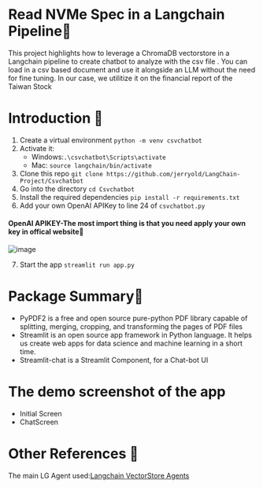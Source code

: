 # Read NVMe Spec in a Langchain Pipeline📕
This project highlights how to leverage a ChromaDB vectorstore in a Langchain pipeline to create chatbot to analyze with the csv file . You can load in a csv based document and use it alongside an LLM without the need for fine tuning. In our case, we utilitize it on the financial report of the Taiwan Stock


# Introduction 🚀
1. Create a virtual environment `python -m venv csvchatbot`
2. Activate it: 
   - Windows:`.\csvchatbot\Scripts\activate`
   - Mac: `source langchain/bin/activate`
3. Clone this repo `git clone https://github.com/jerryold/LangChain-Project/Csvchatbot`
4. Go into the directory `cd Csvchatbot`
5. Install the required dependencies `pip install -r requirements.txt`
6. Add your own OpenAI APIKey to line 24 of `csvchatbot.py`
#### OpenAI APIKEY-The most import thing is that you need apply your own key in offical website🔑
![image](https://github.com/jerryold/LangChain-Project/assets/12774427/ee344176-8784-4b45-8936-53fa734d8e56)

7. Start the app `streamlit run app.py`  


# Package Summary📙
*  PyPDF2 is a free and open source pure-python PDF library capable of splitting, merging, cropping, and transforming the pages of PDF files
*  Streamlit is an open source app framework in Python language. It helps us create web apps for data science and machine learning in a short time.
*  Streamlit-chat is a Streamlit Component, for a Chat-bot UI

# The demo screenshot of the app
* Initial Screen
* ChatScreen


# Other References 🔗
<p>The main LG Agent used:<a href="https://python.langchain.com/en/latest/modules/agents/toolkits/examples/vectorstore.html">Langchain VectorStore Agents
</a></p>



